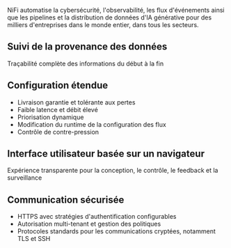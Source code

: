 NiFi automatise la cybersécurité, l'observabilité, les flux d'événements 
ainsi que les pipelines et la distribution de données d'IA générative pour 
des milliers d'entreprises dans le monde entier, dans tous les secteurs.

## Suivi de la provenance des données

Traçabilité complète des informations du début à la fin

## Configuration étendue

* Livraison garantie et tolérante aux pertes
* Faible latence et débit élevé
* Priorisation dynamique
* Modification du runtime de la configuration des flux
* Contrôle de contre-pression

## Interface utilisateur basée sur un navigateur

Expérience transparente pour la conception, le contrôle, le feedback et la surveillance

## Communication sécurisée

* HTTPS avec stratégies d'authentification configurables
* Autorisation multi-tenant et gestion des politiques
* Protocoles standards pour les communications cryptées, notamment TLS et SSH
